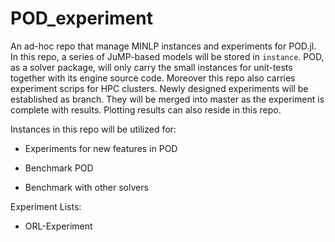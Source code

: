 # POD_experiment

An ad-hoc repo that manage MINLP instances and experiments for POD.jl. In this repo, a series of JuMP-based models will be stored in `instance`.
POD, as a solver package, will only carry the small instances for unit-tests together with its engine source code.
Moreover this repo also carries experiment scrips for HPC clusters. Newly designed experiments will be established as branch. They will be
merged into master as the experiment is complete with results. Plotting results can also reside in this repo.


Instances in this repo will be utilized for:

* Experiments for new features in POD

* Benchmark POD

* Benchmark with other solvers


Experiment Lists:

* ORL-Experiment
